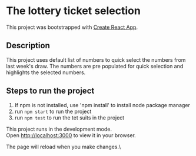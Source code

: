 # The lottery ticket selection

This project was bootstrapped with [Create React App](https://github.com/facebook/create-react-app).

## Description 
This project uses default list of numbers to quick select the numbers from last week's draw. The numbers are pre populated
for quick selection and highlights the selected numbers. 


## Steps to run the project

1. If npm is not installed, use 'npm install' to install node package manager
2. run `npm start` to run the project
3. run `npm test` to run the tet suits in the project

This project runs in the development mode.\
Open [http://localhost:3000](http://localhost:3000) to view it in your browser.

The page will reload when you make changes.\
